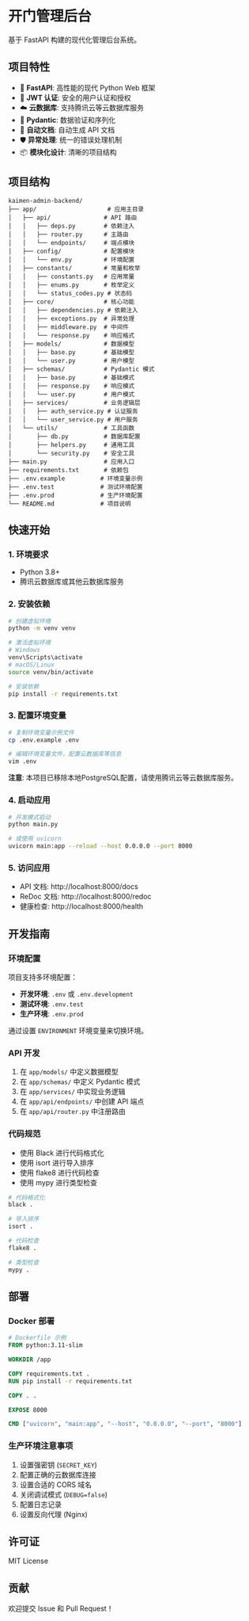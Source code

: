# 开门管理后台

基于 FastAPI 构建的现代化管理后台系统。

## 项目特性

- 🚀 **FastAPI**: 高性能的现代 Python Web 框架
- 🔐 **JWT 认证**: 安全的用户认证和授权
- ☁️ **云数据库**: 支持腾讯云等云数据库服务
- 📝 **Pydantic**: 数据验证和序列化
- 📖 **自动文档**: 自动生成 API 文档
- 🛡️ **异常处理**: 统一的错误处理机制
- 📦 **模块化设计**: 清晰的项目结构

## 项目结构

```
kaimen-admin-backend/
├── app/                    # 应用主目录
│   ├── api/               # API 路由
│   │   ├── deps.py        # 依赖注入
│   │   ├── router.py      # 主路由
│   │   └── endpoints/     # 端点模块
│   ├── config/            # 配置模块
│   │   └── env.py         # 环境配置
│   ├── constants/         # 常量和枚举
│   │   ├── constants.py   # 应用常量
│   │   ├── enums.py       # 枚举定义
│   │   └── status_codes.py # 状态码
│   ├── core/              # 核心功能
│   │   ├── dependencies.py # 依赖注入
│   │   ├── exceptions.py  # 异常处理
│   │   ├── middleware.py  # 中间件
│   │   └── response.py    # 响应格式
│   ├── models/            # 数据模型
│   │   ├── base.py        # 基础模型
│   │   └── user.py        # 用户模型
│   ├── schemas/           # Pydantic 模式
│   │   ├── base.py        # 基础模式
│   │   ├── response.py    # 响应模式
│   │   └── user.py        # 用户模式
│   ├── services/          # 业务逻辑层
│   │   ├── auth_service.py # 认证服务
│   │   └── user_service.py # 用户服务
│   └── utils/             # 工具函数
│       ├── db.py          # 数据库配置
│       ├── helpers.py     # 通用工具
│       └── security.py    # 安全工具
├── main.py                # 应用入口
├── requirements.txt       # 依赖包
├── .env.example          # 环境变量示例
├── .env.test             # 测试环境配置
├── .env.prod             # 生产环境配置
└── README.md             # 项目说明
```

## 快速开始

### 1. 环境要求

- Python 3.8+
- 腾讯云数据库或其他云数据库服务

### 2. 安装依赖

```bash
# 创建虚拟环境
python -m venv venv

# 激活虚拟环境
# Windows
venv\Scripts\activate
# macOS/Linux
source venv/bin/activate

# 安装依赖
pip install -r requirements.txt
```

### 3. 配置环境变量

```bash
# 复制环境变量示例文件
cp .env.example .env

# 编辑环境变量文件，配置云数据库等信息
vim .env
```

**注意**: 本项目已移除本地PostgreSQL配置，请使用腾讯云等云数据库服务。

### 4. 启动应用

```bash
# 开发模式启动
python main.py

# 或使用 uvicorn
uvicorn main:app --reload --host 0.0.0.0 --port 8000
```

### 5. 访问应用

- API 文档: http://localhost:8000/docs
- ReDoc 文档: http://localhost:8000/redoc
- 健康检查: http://localhost:8000/health

## 开发指南

### 环境配置

项目支持多环境配置：

- **开发环境**: `.env` 或 `.env.development`
- **测试环境**: `.env.test`
- **生产环境**: `.env.prod`

通过设置 `ENVIRONMENT` 环境变量来切换环境。

### API 开发

1. 在 `app/models/` 中定义数据模型
2. 在 `app/schemas/` 中定义 Pydantic 模式
3. 在 `app/services/` 中实现业务逻辑
4. 在 `app/api/endpoints/` 中创建 API 端点
5. 在 `app/api/router.py` 中注册路由

### 代码规范

- 使用 Black 进行代码格式化
- 使用 isort 进行导入排序
- 使用 flake8 进行代码检查
- 使用 mypy 进行类型检查

```bash
# 代码格式化
black .

# 导入排序
isort .

# 代码检查
flake8 .

# 类型检查
mypy .
```

## 部署

### Docker 部署

```dockerfile
# Dockerfile 示例
FROM python:3.11-slim

WORKDIR /app

COPY requirements.txt .
RUN pip install -r requirements.txt

COPY . .

EXPOSE 8000

CMD ["uvicorn", "main:app", "--host", "0.0.0.0", "--port", "8000"]
```

### 生产环境注意事项

1. 设置强密钥 (`SECRET_KEY`)
2. 配置正确的云数据库连接
3. 设置合适的 CORS 域名
4. 关闭调试模式 (`DEBUG=false`)
5. 配置日志记录
6. 设置反向代理 (Nginx)

## 许可证

MIT License

## 贡献

欢迎提交 Issue 和 Pull Request！
